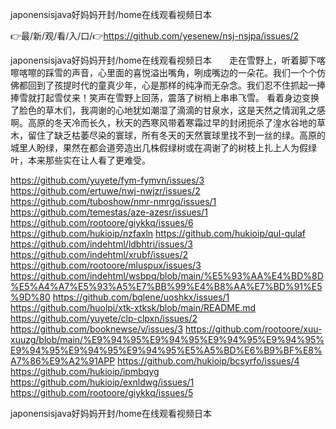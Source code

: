 japonensisjava好妈妈开封/home在线观看视频日本

👉最/新/观/看/入/口/👉https://github.com/yesenew/nsj-nsjpa/issues/2

japonensisjava好妈妈开封/home在线观看视频日本　　走在雪野上，听着脚下喀嚓喀嚓的踩雪的声音，心里面的喜悦溢出嘴角，咧成嘴边的一朵花。我们一个个仿佛都回到了孩提时代的童真少年，心是那样的纯净而无杂念。我们忍不住抓起一捧捧雪就打起雪仗来！笑声在雪野上回荡，震落了树梢上串串飞雪。
看着身边变换了脸色的草木们，我凋谢的心地犹如潮湿了滴滴的甘泉水，这是天然之情润乳之感啊。高原的冬天冷而长久，秋天的西寒风带着寒霜过早的封闭扼杀了湟水谷地的草木，留住了缺乏枯萎尽染的寰球，所有冬天的天然寰球里找不到一丝的绿。高原的城里人盼绿，果然在都会道旁造出几株假绿树或在凋谢了的树枝上扎上人为假绿叶，本来那些实在让人看了更难受。


https://github.com/yuyete/fym-fymvn/issues/3
https://github.com/ertuwe/nwj-nwjzr/issues/2
https://github.com/tuboshow/nmr-nmrgq/issues/1
https://github.com/temestas/aze-azesr/issues/1
https://github.com/rootoore/giykkq/issues/6
https://github.com/hukioip/nzfaxln
https://github.com/hukioip/qul-qulaf
https://github.com/indehtml/ldbhtri/issues/3
https://github.com/indehtml/xrubf/issues/2
https://github.com/rootoore/mluspux/issues/3
https://github.com/indehtml/wsbpq/blob/main/%E5%93%AA%E4%BD%8D%E5%A4%A7%E5%93%A5%E7%BB%99%E4%B8%AA%E7%BD%91%E5%9D%80
https://github.com/bqlene/uoshkx/issues/1
https://github.com/huolpi/xtk-xtksk/blob/main/README.md
https://github.com/yuyete/clp-clpxn/issues/2
https://github.com/booknewse/v/issues/3
https://github.com/rootoore/xuu-xuuzg/blob/main/%E9%94%95%E9%94%95%E9%94%95%E9%94%95%E9%94%95%E9%94%95%E9%94%95%E5%A5%BD%E6%B9%BF%E8%A7%86%E9%A2%91APP
https://github.com/hukioip/bcsyrfo/issues/4
https://github.com/hukioip/ipmbqyg
https://github.com/hukioip/exnldwg/issues/1
https://github.com/rootoore/giykkq/issues/5

japonensisjava好妈妈开封/home在线观看视频日本
